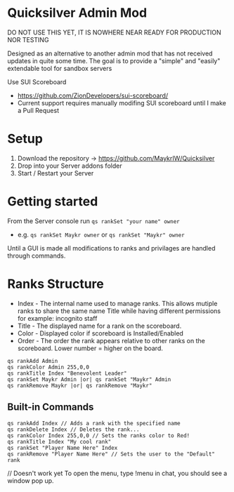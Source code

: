 Quicksilver Admin Mod
=
DO NOT USE THIS YET, IT IS NOWHERE NEAR READY FOR PRODUCTION NOR TESTING

Designed as an alternative to another admin mod that has not received updates in quite some time. The goal is to provide a "simple" and "easily" extendable tool for sandbox servers

Use SUI Scoreboard 
- https://github.com/ZionDevelopers/sui-scoreboard/
- Current support requires manually modifing SUI scoreboard until I make a Pull Request

Setup
======

1. Download the repository -> https://github.com/MaykrIW/Quicksilver
2. Drop into your Server addons folder
3. Start / Restart your Server

Getting started
======

From the Server console run ```qs rankSet "your name" owner```
 - e.g. ```qs rankSet Maykr owner``` or ```qs rankSet "Maykr" owner```

Until a GUI is made all modifications to ranks and privilages are handled through commands.

Ranks Structure
======
* Index -  The internal name used to manage ranks. This allows mutiple ranks to share the same name Title while having different permissions for example: incognito staff
* Title - The displayed name for a rank on the scoreboard.
* Color - Displayed color if scoreboard is Installed/Enabled
* Order - The order the rank appears relative to other ranks on the scoreboard. Lower number = higher on the board.

```
qs rankAdd Admin
qs rankColor Admin 255,0,0 
qs rankTitle Index "Benevolent Leader" 
qs rankSet Maykr Admin |or| qs rankSet "Maykr" Admin
qs rankRemove Maykr |or| qs rankRemove "Maykr"
```

Built-in Commands
----
```
qs rankAdd Index // Adds a rank with the specified name
qs rankDelete Index // Deletes the rank...
qs rankColor Index 255,0,0 // Sets the ranks color to Red!
qs rankTitle Index "My cool rank" 
qs rankSet "Player Name Here" Index
qs rankRemove "Player Name Here" // Sets the user to the "Default" rank
```


// Doesn't work yet
To open the menu, type !menu in chat, you should see a window pop up.

